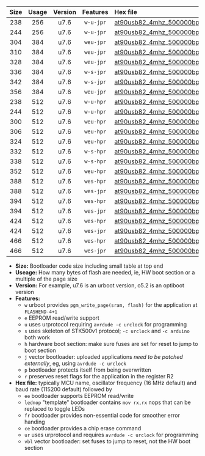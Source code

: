 |Size|Usage|Version|Features|Hex file|
|:-:|:-:|:-:|:-:|:--|
|238|256|u7.6|`w-u-jpr`|[at90usb82_4mhz_500000bps_ur_vbl.hex](https://raw.githubusercontent.com/stefanrueger/urboot/main/at90usb82_4mhz_500000bps_ur_vbl.hex)|
|244|256|u7.6|`w-u-jpr`|[at90usb82_4mhz_500000bps_lednop_ur_vbl.hex](https://raw.githubusercontent.com/stefanrueger/urboot/main/at90usb82_4mhz_500000bps_lednop_ur_vbl.hex)|
|304|384|u7.6|`weu-jpr`|[at90usb82_4mhz_500000bps_ee_ur_vbl.hex](https://raw.githubusercontent.com/stefanrueger/urboot/main/at90usb82_4mhz_500000bps_ee_ur_vbl.hex)|
|310|384|u7.6|`weu-jpr`|[at90usb82_4mhz_500000bps_ee_lednop_ur_vbl.hex](https://raw.githubusercontent.com/stefanrueger/urboot/main/at90usb82_4mhz_500000bps_ee_lednop_ur_vbl.hex)|
|328|384|u7.6|`weu-jpr`|[at90usb82_4mhz_500000bps_ee_lednop_fr_ur_vbl.hex](https://raw.githubusercontent.com/stefanrueger/urboot/main/at90usb82_4mhz_500000bps_ee_lednop_fr_ur_vbl.hex)|
|336|384|u7.6|`w-s-jpr`|[at90usb82_4mhz_500000bps_vbl.hex](https://raw.githubusercontent.com/stefanrueger/urboot/main/at90usb82_4mhz_500000bps_vbl.hex)|
|342|384|u7.6|`w-s-jpr`|[at90usb82_4mhz_500000bps_lednop_vbl.hex](https://raw.githubusercontent.com/stefanrueger/urboot/main/at90usb82_4mhz_500000bps_lednop_vbl.hex)|
|356|384|u7.6|`weu-jpr`|[at90usb82_4mhz_500000bps_ee_lednop_fr_ce_ur_vbl.hex](https://raw.githubusercontent.com/stefanrueger/urboot/main/at90usb82_4mhz_500000bps_ee_lednop_fr_ce_ur_vbl.hex)|
|238|512|u7.6|`w-u-hpr`|[at90usb82_4mhz_500000bps_ur.hex](https://raw.githubusercontent.com/stefanrueger/urboot/main/at90usb82_4mhz_500000bps_ur.hex)|
|244|512|u7.6|`w-u-hpr`|[at90usb82_4mhz_500000bps_lednop_ur.hex](https://raw.githubusercontent.com/stefanrueger/urboot/main/at90usb82_4mhz_500000bps_lednop_ur.hex)|
|300|512|u7.6|`weu-hpr`|[at90usb82_4mhz_500000bps_ee_ur.hex](https://raw.githubusercontent.com/stefanrueger/urboot/main/at90usb82_4mhz_500000bps_ee_ur.hex)|
|306|512|u7.6|`weu-hpr`|[at90usb82_4mhz_500000bps_ee_lednop_ur.hex](https://raw.githubusercontent.com/stefanrueger/urboot/main/at90usb82_4mhz_500000bps_ee_lednop_ur.hex)|
|324|512|u7.6|`weu-hpr`|[at90usb82_4mhz_500000bps_ee_lednop_fr_ur.hex](https://raw.githubusercontent.com/stefanrueger/urboot/main/at90usb82_4mhz_500000bps_ee_lednop_fr_ur.hex)|
|332|512|u7.6|`w-s-hpr`|[at90usb82_4mhz_500000bps.hex](https://raw.githubusercontent.com/stefanrueger/urboot/main/at90usb82_4mhz_500000bps.hex)|
|338|512|u7.6|`w-s-hpr`|[at90usb82_4mhz_500000bps_lednop.hex](https://raw.githubusercontent.com/stefanrueger/urboot/main/at90usb82_4mhz_500000bps_lednop.hex)|
|352|512|u7.6|`weu-hpr`|[at90usb82_4mhz_500000bps_ee_lednop_fr_ce_ur.hex](https://raw.githubusercontent.com/stefanrueger/urboot/main/at90usb82_4mhz_500000bps_ee_lednop_fr_ce_ur.hex)|
|388|512|u7.6|`wes-hpr`|[at90usb82_4mhz_500000bps_ee.hex](https://raw.githubusercontent.com/stefanrueger/urboot/main/at90usb82_4mhz_500000bps_ee.hex)|
|388|512|u7.6|`wes-jpr`|[at90usb82_4mhz_500000bps_ee_vbl.hex](https://raw.githubusercontent.com/stefanrueger/urboot/main/at90usb82_4mhz_500000bps_ee_vbl.hex)|
|394|512|u7.6|`wes-hpr`|[at90usb82_4mhz_500000bps_ee_lednop.hex](https://raw.githubusercontent.com/stefanrueger/urboot/main/at90usb82_4mhz_500000bps_ee_lednop.hex)|
|394|512|u7.6|`wes-jpr`|[at90usb82_4mhz_500000bps_ee_lednop_vbl.hex](https://raw.githubusercontent.com/stefanrueger/urboot/main/at90usb82_4mhz_500000bps_ee_lednop_vbl.hex)|
|424|512|u7.6|`wes-hpr`|[at90usb82_4mhz_500000bps_ee_lednop_fr.hex](https://raw.githubusercontent.com/stefanrueger/urboot/main/at90usb82_4mhz_500000bps_ee_lednop_fr.hex)|
|424|512|u7.6|`wes-jpr`|[at90usb82_4mhz_500000bps_ee_lednop_fr_vbl.hex](https://raw.githubusercontent.com/stefanrueger/urboot/main/at90usb82_4mhz_500000bps_ee_lednop_fr_vbl.hex)|
|466|512|u7.6|`wes-hpr`|[at90usb82_4mhz_500000bps_ee_lednop_fr_ce.hex](https://raw.githubusercontent.com/stefanrueger/urboot/main/at90usb82_4mhz_500000bps_ee_lednop_fr_ce.hex)|
|466|512|u7.6|`wes-jpr`|[at90usb82_4mhz_500000bps_ee_lednop_fr_ce_vbl.hex](https://raw.githubusercontent.com/stefanrueger/urboot/main/at90usb82_4mhz_500000bps_ee_lednop_fr_ce_vbl.hex)|

- **Size:** Bootloader code size including small table at top end
- **Useage:** How many bytes of flash are needed, ie, HW boot section or a multiple of the page size
- **Version:** For example, u7.6 is an urboot version, o5.2 is an optiboot version
- **Features:**
  + `w` urboot provides `pgm_write_page(sram, flash)` for the application at `FLASHEND-4+1`
  + `e` EEPROM read/write support
  + `u` uses urprotocol requiring `avrdude -c urclock` for programming
  + `s` uses skeleton of STK500v1 protocol; `-c urclock` and `-c arduino` both work
  + `h` hardware boot section: make sure fuses are set for reset to jump to boot section
  + `j` vector bootloader: uploaded applications *need to be patched externally*, eg, using `avrdude -c urclock`
  + `p` bootloader protects itself from being overwritten
  + `r` preserves reset flags for the application in the register R2
- **Hex file:** typically MCU name, oscillator frequency (16 MHz default) and baud rate (115200 default) followed by
  + `ee` bootloader supports EEPROM read/write
  + `lednop` "template" bootloader contains `mov rx,rx` nops that can be replaced to toggle LEDs
  + `fr` bootloader provides non-essential code for smoother error handing
  + `ce` bootloader provides a chip erase command
  + `ur` uses urprotocol and requires `avrdude -c urclock` for programming
  + `vbl` vector bootloader: set fuses to jump to reset, not the HW boot section
